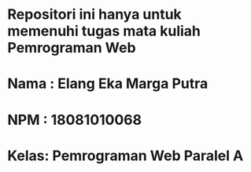 # Repositori ini hanya untuk memenuhi tugas mata kuliah Pemrograman Web
# Nama : Elang Eka Marga Putra
# NPM  : 18081010068
# Kelas: Pemrograman Web Paralel A
